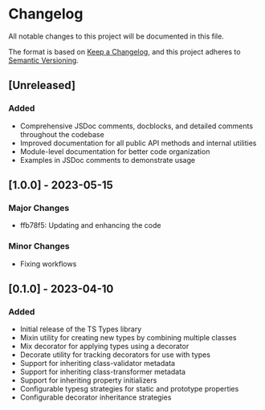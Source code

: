 # Changelog

All notable changes to this project will be documented in this file.

The format is based on [Keep a Changelog](https://keepachangelog.com/en/1.0.0/),
and this project adheres to [Semantic Versioning](https://semver.org/spec/v2.0.0.html).

## [Unreleased]

### Added

- Comprehensive JSDoc comments, docblocks, and detailed comments throughout the codebase
- Improved documentation for all public API methods and internal utilities
- Module-level documentation for better code organization
- Examples in JSDoc comments to demonstrate usage

## [1.0.0] - 2023-05-15

### Major Changes

- ffb78f5: Updating and enhancing the code

### Minor Changes

- Fixing workflows

## [0.1.0] - 2023-04-10

### Added

- Initial release of the TS Types library
- Mixin utility for creating new types by combining multiple classes
- Mix decorator for applying types using a decorator
- Decorate utility for tracking decorators for use with types
- Support for inheriting class-validator metadata
- Support for inheriting class-transformer metadata
- Support for inheriting property initializers
- Configurable typesg strategies for static and prototype properties
- Configurable decorator inheritance strategies
